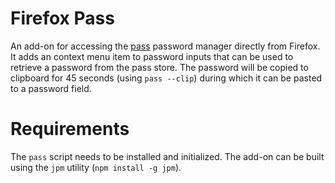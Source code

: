 # Firefox Pass
An add-on for accessing the [pass](http://www.passwordstore.org/) password manager directly from Firefox. It adds an context menu item to password inputs that can be used to retrieve a password from the pass store. The password will be copied to clipboard for 45 seconds (using `pass --clip`) during which it can be pasted to a password field.

# Requirements
The `pass` script needs to be installed and initialized. The add-on can be built using the `jpm` utility (`npm install -g jpm`).
